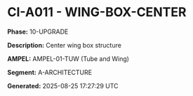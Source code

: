 # CI-A011 - WING-BOX-CENTER

**Phase:** 10-UPGRADE

**Description:** Center wing box structure

**AMPEL:** AMPEL-01-TUW (Tube and Wing)

**Segment:** A-ARCHITECTURE

**Generated:** 2025-08-25 17:27:29 UTC
